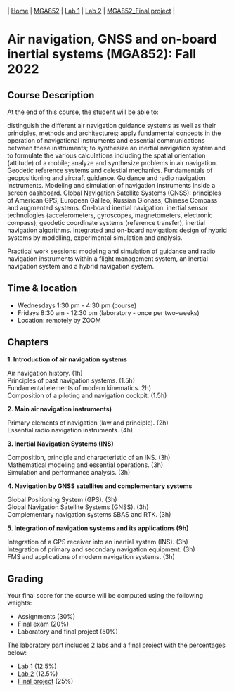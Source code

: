 | [Home](index.md) | [MGA852](MGA852_main.md) | [Lab 1](MGA852_Lab1.md) | [Lab 2](MGA852_Lab2.md) | [MGA852_Final project](courses/MGA852/project.md) | 
# Air navigation, GNSS and on-board inertial systems (MGA852): Fall 2022

## Course Description
At the end of this course, the student will be able to:

distinguish the different air navigation guidance systems as well as their principles, methods and architectures;
apply fundamental concepts in the operation of navigational instruments and essential communications between these instruments;
to synthesize an inertial navigation system and to formulate the various calculations including the spatial orientation (attitude) of a mobile;
analyze and synthesize problems in air navigation.
Geodetic reference systems and celestial mechanics. Fundamentals of geopositioning and aircraft guidance. Guidance and radio navigation instruments. Modeling and simulation of navigation instruments inside a screen dashboard. Global Navigation Satellite Systems (GNSS): principles of American GPS, European Galileo, Russian Glonass, Chinese Compass and augmented systems. On-board inertial navigation: inertial sensor technologies (accelerometers, gyroscopes, magnetometers, electronic compass), geodetic coordinate systems (reference transfer), inertial navigation algorithms. Integrated and on-board navigation: design of hybrid systems by modelling, experimental simulation and analysis.

Practical work sessions: modeling and simulation of guidance and radio navigation instruments within a flight management system, an inertial navigation system and a hybrid navigation system.

## Time & location
- Wednesdays 1:30 pm - 4:30  pm   (course)
- Fridays    8:30 am - 12:30 pm   (laboratory - once per two-weeks)
- Location: remotely by ZOOM

## Chapters
**1. Introduction of air navigation systems**

Air navigation history. (1h)<br>
Principles of past navigation systems. (1.5h)<br>
Fundamental elements of modern kinematics. 2h)<br>
Composition of a piloting and navigation cockpit. (1.5h)<br>

**2. Main air navigation instruments)**

Primary elements of navigation (law and principle). (2h)<br>
Essential radio navigation instruments. (4h)<br>

**3. Inertial Navigation Systems (INS)**

Composition, principle and characteristic of an INS. (3h)<br>
Mathematical modeling and essential operations. (3h)<br>
Simulation and performance analysis. (3h)<br>

**4. Navigation by GNSS satellites and complementary systems**

Global Positioning System (GPS). (3h)<br>
Global Navigation Satellite Systems (GNSS). (3h)<br>
Complementary navigation systems SBAS and RTK. (3h)<br>

**5. Integration of navigation systems and its applications (9h)**

Integration of a GPS receiver into an inertial system (INS). (3h)<br>
Integration of primary and secondary navigation equipment. (3h)<br>
FMS and applications of modern navigation systems. (3h)<br>

## Grading
Your final score for the course will be computed using the following weights:

- Assignments (30%)
- Final exam (20%)
- Laboratory and final project (50%)

The laboratory part includes 2 labs and a final project with the percentages below:
- [Lab 1](Lab1.md) (12.5%)
- [Lab 2](Lab2.md) (12.5%)
- [Final project](project.md) (25%)
